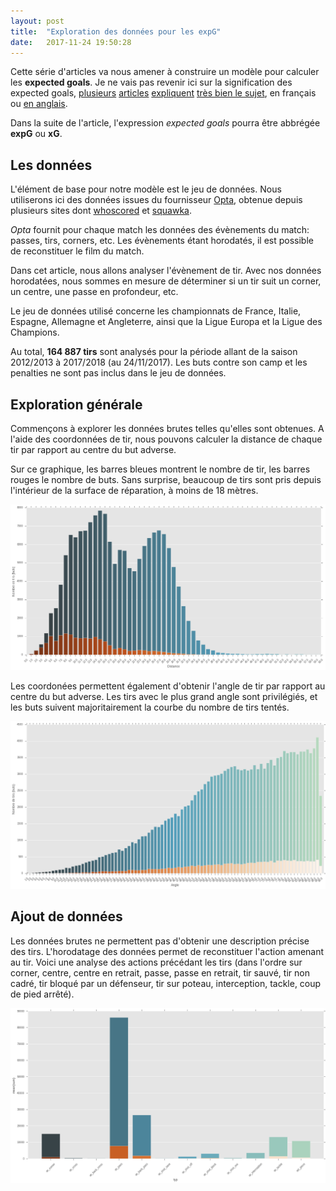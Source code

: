 ```yaml
---
layout: post
title:  "Exploration des données pour les expG"
date:   2017-11-24 19:50:28
---
```


Cette série d'articles va nous amener à construire un modèle pour calculer les
**expected goals**. Je ne vais pas revenir ici sur la signification des expected goals, [plusieurs](http://www.10contre11.fr/2015/07/26/expected-goals/) [articles](http://www.cahiersdufootball.net/article-les-expected-goals-au-c%C5%93ur-de-la-revolution-statistique-5744) [expliquent](http://www.goal.com/fr/news/mais-que-sont-les-expected-goals-xg-la-statistique-du-moment/h9xobvstqhc0191f4nsdvs0q0) [très bien le sujet](http://www.goal.com/fr/news/mais-que-sont-les-expected-goals-xg-la-statistique-du-moment/h9xobvstqhc0191f4nsdvs0q0), en français ou [en anglais](http://www.bbc.com/sport/football/41822455).

Dans la suite de l'article, l'expression *expected goals* pourra être abbrégée **expG** ou **xG**.

## Les données

L'élément de base pour notre modèle est le jeu de données. Nous utiliserons ici des données issues du fournisseur [Opta](http://optasports.fr), obtenue depuis plusieurs sites dont [whoscored](https://www.whoscored.com/) et [squawka](http://www.squawka.com).

*Opta* fournit pour chaque match les données des évènements du match: passes, tirs, corners, etc. Les évènements étant horodatés, il est possible de reconstituer le film du match.

Dans cet article, nous allons analyser l'évènement de tir. Avec nos données horodatées, nous sommes en mesure de déterminer si un tir suit un corner, un centre, une passe en profondeur, etc.

Le jeu de données utilisé concerne les championnats de France, Italie, Espagne, Allemagne et Angleterre, ainsi que la Ligue Europa et la Ligue des Champions.

Au total, **164 887 tirs** sont analysés pour la période allant de la saison 2012/2013 à 2017/2018 (au 24/11/2017). Les buts contre son camp et les penalties ne sont pas inclus dans le jeu de données.

## Exploration générale

Commençons à explorer les données brutes telles qu'elles sont obtenues. A l'aide des coordonnées de tir, nous pouvons calculer la distance de chaque tir par rapport au centre du but adverse.

Sur ce graphique, les barres bleues montrent le nombre de tir, les barres rouges le nombre de buts. Sans surprise, beaucoup de tirs sont pris depuis l'intérieur de la surface de réparation, à moins de 18 mètres.

![Distance des tirs](/img/posts/20171124_exploration_donnees_pour_expg/distance_tir.png)

Les coordonées permettent également d'obtenir l'angle de tir par rapport au centre du but adverse. Les tirs avec le plus grand angle sont privilégiés, et les buts suivent majoritairement la courbe du nombre de tirs tentés.

![Angle des tirs](/img/posts/20171124_exploration_donnees_pour_expg/angle_tir.png)

## Ajout de données

Les données brutes ne permettent pas d'obtenir une description précise des tirs. L'horodatage des données permet de reconstituer l'action amenant au tir. Voici une analyse des actions précédant les tirs (dans l'ordre sur corner, centre, centre en retrait, passe, passe en retrait, tir sauvé, tir non cadré, tir bloqué par un défenseur, tir sur poteau, interception, tackle, coup de pied arrêté).

![Action avant tirs](/img/posts/20171124_exploration_donnees_pour_expg/action_avant_tir.png)

